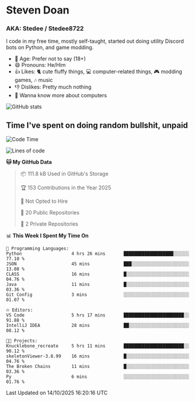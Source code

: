 # Steven Doan
### AKA: Stedee / Stedee8722
I code in my free time, mostly self-taught, started out doing utility Discord bots on Python, and game modding.

- 🤔 Age: Prefer not to say (18+)
- 😄 Pronouns: He/Him
- 👍 Likes: 🐈 cute fluffy things, 💻 computer-related things, 🎮 modding games, 🎶 music
- 👎 Dislikes: Pretty much nothing
- 🥹 Wanna know more about computers

![GitHub stats](https://github-readme-stats-iota-mocha-40.vercel.app/api?username=Stedee8722&show=prs_merged,prs_merged_percentage&show_icons=true&theme=transparent)

## Time I've spent on doing random bullshit, unpaid
<!--START_SECTION:Time I've spent on doing random bullshit, unpaid-->
![Code Time](http://img.shields.io/badge/Code%20Time-355%20hrs%2024%20mins-blue)

![Lines of code](https://img.shields.io/badge/From%20Hello%20World%20I%27ve%20Written-89.3%20thousand%20lines%20of%20code-blue)

**🐱 My GitHub Data** 

> 📦 111.8 kB Used in GitHub's Storage 
 > 
> 🏆 153 Contributions in the Year 2025
 > 
> 🚫 Not Opted to Hire
 > 
> 📜 20 Public Repositories 
 > 
> 🔑 2 Private Repositories 
 > 
📊 **This Week I Spent My Time On** 

```text
💬 Programming Languages: 
Python                   4 hrs 26 mins       ███████████████████░░░░░░   77.10 % 
JSON                     45 mins             ███░░░░░░░░░░░░░░░░░░░░░░   13.08 % 
CLASS                    16 mins             █░░░░░░░░░░░░░░░░░░░░░░░░   04.76 % 
Java                     11 mins             █░░░░░░░░░░░░░░░░░░░░░░░░   03.36 % 
Git Config               3 mins              ░░░░░░░░░░░░░░░░░░░░░░░░░   01.07 % 

🔥 Editors: 
VS Code                  5 hrs 17 mins       ███████████████████████░░   91.88 % 
IntelliJ IDEA            28 mins             ██░░░░░░░░░░░░░░░░░░░░░░░   08.12 % 

🐱‍💻 Projects: 
Knucklebone_recreate     5 hrs 11 mins       ███████████████████████░░   90.12 % 
skeletonViewer-3.8.99    16 mins             █░░░░░░░░░░░░░░░░░░░░░░░░   04.76 % 
The Broken Chains        11 mins             █░░░░░░░░░░░░░░░░░░░░░░░░   03.36 % 
Py                       6 mins              ░░░░░░░░░░░░░░░░░░░░░░░░░   01.76 % 
```


 Last Updated on 14/10/2025 16:20:16 UTC
<!--END_SECTION:Time I've spent on doing random bullshit, unpaid-->
